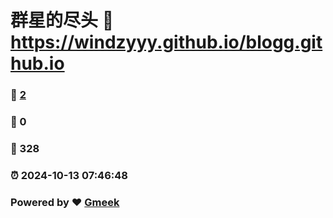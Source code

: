 # 群星的尽头 :link: https://windzyyy.github.io/blogg.github.io 
### :page_facing_up: [2](https://windzyyy.github.io/blogg.github.io/tag.html) 
### :speech_balloon: 0 
### :hibiscus: 328 
### :alarm_clock: 2024-10-13 07:46:48 
### Powered by :heart: [Gmeek](https://github.com/Meekdai/Gmeek)
